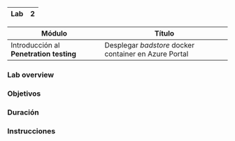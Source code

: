
| Lab |  2  |
| --  | -- |

| Módulo | Título | 
| --  | -- |
| Introducción al **Penetration testing** | Desplegar _badstore_ docker container en Azure Portal  |

### Lab overview

### Objetivos

### Duración

### Instrucciones